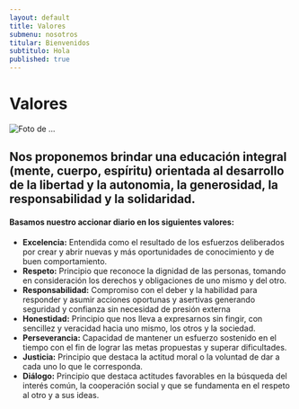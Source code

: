 ```yaml
---
layout: default
title: Valores
submenu: nosotros
titular: Bienvenidos
subtitulo: Hola
published: true
---
```


# Valores
 
![Foto de ...](http://placeimg.com/720/300/people)

## Nos proponemos brindar una educación integral (mente, cuerpo, espíritu) orientada al desarrollo de la libertad y la autonomia, la generosidad, la responsabilidad  y la solidaridad.

#### Basamos nuestro accionar diario en los siguientes valores:

- **Excelencia:** Entendida como el resultado de los esfuerzos deliberados por crear y abrir nuevas y más oportunidades de conocimiento y de buen comportamiento.  
- **Respeto:** Principio que reconoce la dignidad de las personas, tomando en consideración los derechos y obligaciones de uno mismo y del otro. 
- **Responsabilidad:** Compromiso con el deber y la habilidad para responder y asumir acciones oportunas y asertivas generando seguridad y confianza sin necesidad de presión externa
- **Honestidad:** Principio que nos lleva a expresarnos sin fingir, con sencillez y veracidad hacia uno mismo, los otros y la sociedad.
- **Perseverancia:** Capacidad de mantener un esfuerzo sostenido en el tiempo con el fin de lograr las metas propuestas y superar dificultades.
- **Justicia:** Principio que destaca la actitud moral o la voluntad de dar a cada uno lo que le corresponda. 
- **Diálogo:** Principio que destaca actitudes favorables en la búsqueda del interés común, la cooperación social y que se fundamenta en el respeto al otro y a sus ideas.